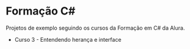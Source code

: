 # Formação C#

Projetos de exemplo seguindo os cursos da Formação em C# da Alura.

- Curso 3 - Entendendo herança e interface

